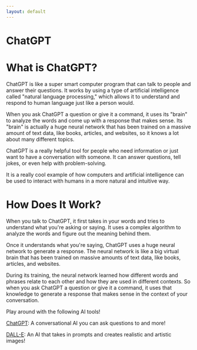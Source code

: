 ```yaml
---
layout: default
---
```


# ChatGPT


# What is ChatGPT? 

ChatGPT is like a super smart computer program that can talk to people and answer their questions. It works by using a type of artificial intelligence called "natural language processing," which allows it to understand and respond to human language just like a person would.

When you ask ChatGPT a question or give it a command, it uses its "brain" to analyze the words and come up with a response that makes sense. Its "brain" is actually a huge neural network that has been trained on a massive amount of text data, like books, articles, and websites, so it knows a lot about many different topics.

ChatGPT is a really helpful tool for people who need information or just want to have a conversation with someone. It can answer questions, tell jokes, or even help with problem-solving.

It is a really cool example of how computers and artificial intelligence can be used to interact with humans in a more natural and intuitive way.


# How Does It Work?

When you talk to ChatGPT, it first takes in your words and tries to understand what you're asking or saying. It uses a complex algorithm to analyze the words and figure out the meaning behind them.

Once it understands what you're saying, ChatGPT uses a huge neural network to generate a response. The neural network is like a big virtual brain that has been trained on massive amounts of text data, like books, articles, and websites.

During its training, the neural network learned how different words and phrases relate to each other and how they are used in different contexts. So when you ask ChatGPT a question or give it a command, it uses that knowledge to generate a response that makes sense in the context of your conversation.



Play around with the following AI tools!

[ChatGPT](https://openai.com/blog/chatgpt): A conversational AI you can ask questions to and more!

[DALL-E](https://openai.com/product/dall-e-2): An AI that takes in prompts and creates realistic and artistic images!
